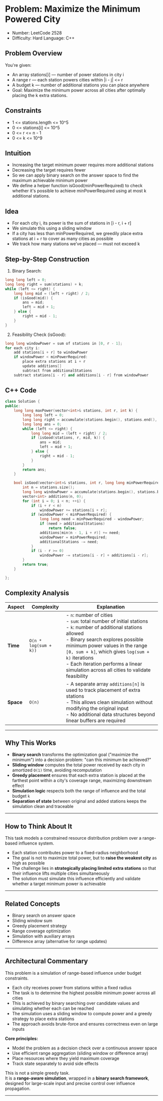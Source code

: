 # Problem: Maximize the Minimum Powered City
- Number: LeetCode 2528
- Difficulty: Hard Language: C++

## Problem Overview
You're given:

- An array stations[i] — number of power stations in city i
- A range r — each station powers cities within |i - j| <= r
- A budget k — number of additional stations you can place anywhere
- Goal: Maximize the minimum power across all cities after optimally placing the k extra stations.

## Constraints
- 1 <= stations.length <= 10^5
- 0 <= stations[i] <= 10^5
- 0 <= r <= n - 1
- 0 <= k <= 10^9

## Intuition
- Increasing the target minimum power requires more additional stations
- Decreasing the target requires fewer
- So we can apply binary search on the answer space to find the maximum achievable minimum power
- We define a helper function isGood(minPowerRequired) to check whether it's possible to achieve minPowerRequired using at most k additional stations.

## Idea
- For each city i, its power is the sum of stations in [i - r, i + r]
- We simulate this using a sliding window
- If a city has less than minPowerRequired, we greedily place extra stations at i + r to cover as many cities as possible
- We track how many stations we’ve placed — must not exceed k

## Step-by-Step Construction
1. Binary Search:
```cpp
long long left = 0;
long long right = sum(stations) + k;
while (left <= right) {
    long long mid = (left + right) / 2;
    if (isGood(mid)) {
        ans = mid;
        left = mid + 1;
    } else {
        right = mid - 1;
    }
}
```

2. Feasibility Check (isGood):
```cpp
long long windowPower = sum of stations in [0, r - 1];
for each city i:
    add stations[i + r] to windowPower
    if windowPower < minPowerRequired:
        place extra stations at i + r
        update additions[]
        subtract from additionalStations
    subtract stations[i - r] and additions[i - r] from windowPower
```
   
## C++ Code
```cpp
class Solution {
public:
    long long maxPower(vector<int>& stations, int r, int k) {
        long long left = 0;
        long long right = accumulate(stations.begin(), stations.end(), 0LL) + k;
        long long ans = 0;
        while (left <= right) {
            long long mid = (left + right) / 2;
            if (isGood(stations, r, mid, k)) {
                ans = mid;
                left = mid + 1;
            } else {
                right = mid - 1;
            }
        }
        return ans;
    }

    bool isGood(vector<int>& stations, int r, long long minPowerRequired, int additionalStations) {
        int n = stations.size();
        long long windowPower = accumulate(stations.begin(), stations.begin() + r, 0LL);
        vector<int> additions(n, 0);
        for (int i = 0; i < n; ++i) {
            if (i + r < n)
                windowPower += stations[i + r];
            if (windowPower < minPowerRequired) {
                long long need = minPowerRequired - windowPower;
                if (need > additionalStations)
                    return false;
                additions[min(n - 1, i + r)] += need;
                windowPower = minPowerRequired;
                additionalStations -= need;
            }
            if (i - r >= 0)
                windowPower -= stations[i - r] + additions[i - r];
        }
        return true;
    }

};
```
## Complexity Analysis

| Aspect | Complexity | Explanation |
|--------|------------|-------------|
| **Time** | `O(n * log(sum + k))` | - `n`: number of cities<br>- `sum`: total number of initial stations<br>- `k`: number of additional stations allowed<br>- Binary search explores possible minimum power values in the range `[0, sum + k]`, which gives `log(sum + k)` iterations<br>- Each iteration performs a linear simulation across all cities to validate feasibility |
| **Space** | `O(n)` | - A separate array `additions[n]` is used to track placement of extra stations<br>- This allows clean simulation without modifying the original input<br>- No additional data structures beyond linear buffers are required |

---

## Why This Works

- **Binary search** transforms the optimization goal ("maximize the minimum") into a decision problem: "can this minimum be achieved?"  
- **Sliding window** computes the total power received by each city in amortized `O(1)` time, avoiding recomputation  
- **Greedy placement** ensures that each extra station is placed at the farthest point within a city's coverage range, maximizing downstream effect  
- **Simulation logic** respects both the range of influence and the total budget `k`  
- **Separation of state** between original and added stations keeps the simulation clean and traceable

---

## How to Think About It

This task models a constrained resource distribution problem over a range-based influence system.

- Each station contributes power to a fixed-radius neighborhood  
- The goal is not to maximize total power, but to **raise the weakest city** as high as possible  
- The challenge lies in **strategically placing limited extra stations** so that their influence lifts multiple cities simultaneously  
- The solution must simulate this influence efficiently and validate whether a target minimum power is achievable

---

## Related Concepts

- Binary search on answer space  
- Sliding window sum  
- Greedy placement strategy  
- Range coverage optimization  
- Simulation with auxiliary arrays  
- Difference array (alternative for range updates)

---

## Architectural Commentary

This problem is a simulation of range-based influence under budget constraints.

- Each city receives power from stations within a fixed radius  
- The task is to determine the highest possible minimum power across all cities  
- This is achieved by binary searching over candidate values and simulating whether each can be reached  
- The simulation uses a sliding window to compute power and a greedy strategy to place extra stations  
- The approach avoids brute-force and ensures correctness even on large inputs

**Core principles:**

- Model the problem as a decision check over a continuous answer space  
- Use efficient range aggregation (sliding window or difference array)  
- Place resources where they yield maximum coverage  
- Track state separately to avoid side effects

This is not a simple greedy task.  
It is a **range-aware simulation**, wrapped in a **binary search framework**, designed for large-scale input and precise control over influence propagation.



---
